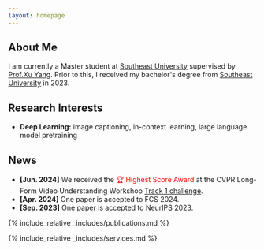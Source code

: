 ```yaml
---
layout: homepage
---
```


## About Me

I am currently a Master student at [Southeast University](https://www.seu.edu.cn/) supervised by [Prof.Xu Yang](https://yxpalmweb.github.io/). Prior to this, I received my bachelor's degree from [Southeast University](https://www.seu.edu.cn/) in 2023. 

## Research Interests

- **Deep Learning:** image captioning, in-context learning, large language model pretraining

## News

- **[Jun. 2024]** We received the <span style="color:red;">🏆 Highest Score Award</span> at the CVPR Long-Form Video Understanding Workshop [Track 1 challenge](https://sites.google.com/view/loveucvpr24/track1).
- **[Apr. 2024]** One paper is accepted to FCS 2024.
- **[Sep. 2023]** One paper is accepted to NeurIPS 2023.

{% include_relative _includes/publications.md %}

{% include_relative _includes/services.md %}
